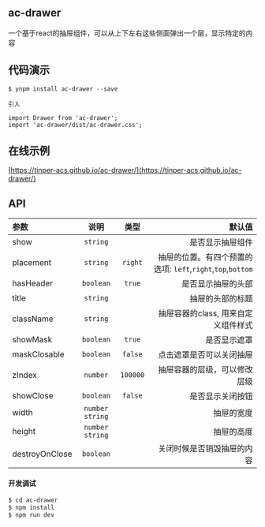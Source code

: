 ## ac-drawer

一个基于react的抽屉组件，可以从上下左右这些侧面弹出一个层，显示特定的内容


## 代码演示

```
$ ynpm install ac-drawer --save

引入

import Drawer from 'ac-drawer';
import 'ac-drawer/dist/ac-drawer.css';

```

## 在线示例
 [https://tinper-acs.github.io/ac-drawer/](https://tinper-acs.github.io/ac-drawer/)

 

## API

|参数|说明|类型|默认值|
|:--|:---:|:--:|---:|
show | `string` | | 是否显示抽屉组件
placement | `string` | `right` | 抽屉的位置。有四个预置的选项: `left`,`right`,`top`,`bottom`
hasHeader | `boolean` | `true` | 是否显示抽屉的头部
title | `string` |  |  抽屉的头部的标题
className | `string` | | 抽屉容器的class, 用来自定义组件样式
showMask | `boolean` | `true` | 是否显示遮罩
maskClosable | `boolean` | `false` |  点击遮罩是否可以关闭抽屉
zIndex | `number` | `100000` | 抽屉容器的层级，可以修改层级
showClose | `boolean`  | `false` | 是否显示关闭按钮
width | `number` `string` |  | 抽屉的宽度
height | `number` `string` |  | 抽屉的高度
destroyOnClose | `boolean` |  | 关闭时候是否销毁抽屉的内容
       

#### 开发调试

```sh
$ cd ac-drawer
$ npm install
$ npm run dev
```

